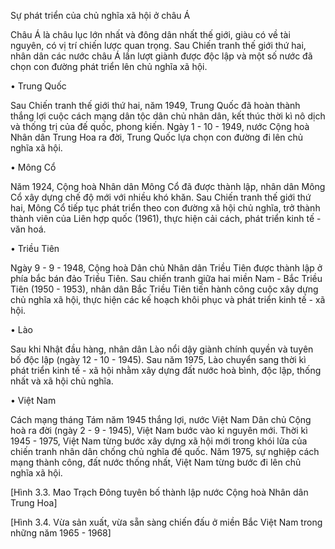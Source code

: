 Sự phát triển của chủ nghĩa xã hội ở châu Á

Châu Á là châu lục lớn nhất và đông dân nhất thế giới, giàu có về tài nguyên, có vị trí chiến lược quan trọng. Sau Chiến tranh thế giới thứ hai, nhân dân các nước châu Á lần lượt giành được độc lập và một số nước đã chọn con đường phát triển lên chủ nghĩa xã hội.

• Trung Quốc

Sau Chiến tranh thế giới thứ hai, năm 1949, Trung Quốc đã hoàn thành thắng lợi cuộc cách mạng dân tộc dân chủ nhân dân, kết thúc thời kì nô dịch và thống trị của đế quốc, phong kiến. Ngày 1 - 10 - 1949, nước Cộng hoà Nhân dân Trung Hoa ra đời, Trung Quốc lựa chọn con đường đi lên chủ nghĩa xã hội.

• Mông Cổ

Năm 1924, Cộng hoà Nhân dân Mông Cổ đã được thành lập, nhân dân Mông Cổ xây dựng chế độ mới với nhiều khó khăn. Sau Chiến tranh thế giới thứ hai, Mông Cổ tiếp tục phát triển theo con đường xã hội chủ nghĩa, trở thành thành viên của Liên hợp quốc (1961), thực hiện cải cách, phát triển kinh tế - văn hoá.

• Triều Tiên

Ngày 9 - 9 - 1948, Cộng hoà Dân chủ Nhân dân Triều Tiên được thành lập ở phía bắc bán đảo Triều Tiên. Sau chiến tranh giữa hai miền Nam - Bắc Triều Tiên (1950 - 1953), nhân dân Bắc Triều Tiên tiến hành công cuộc xây dựng chủ nghĩa xã hội, thực hiện các kế hoạch khôi phục và phát triển kinh tế - xã hội.

• Lào

Sau khi Nhật đầu hàng, nhân dân Lào nổi dậy giành chính quyền và tuyên bố độc lập (ngày 12 - 10 - 1945). Sau năm 1975, Lào chuyển sang thời kì phát triển kinh tế - xã hội nhằm xây dựng đất nước hoà bình, độc lập, thống nhất và xã hội chủ nghĩa.

• Việt Nam

Cách mạng tháng Tám năm 1945 thắng lợi, nước Việt Nam Dân chủ Cộng hoà ra đời (ngày 2 - 9 - 1945), Việt Nam bước vào kỉ nguyên mới. Thời kì 1945 - 1975, Việt Nam từng bước xây dựng xã hội mới trong khói lửa của chiến tranh nhân dân chống chủ nghĩa đế quốc. Năm 1975, sự nghiệp cách mạng thành công, đất nước thống nhất, Việt Nam từng bước đi lên chủ nghĩa xã hội.

[Hình 3.3. Mao Trạch Đông tuyên bố thành lập nước Cộng hoà Nhân dân Trung Hoa]

[Hình 3.4. Vừa sản xuất, vừa sẵn sàng chiến đấu ở miền Bắc Việt Nam trong những năm 1965 - 1968]